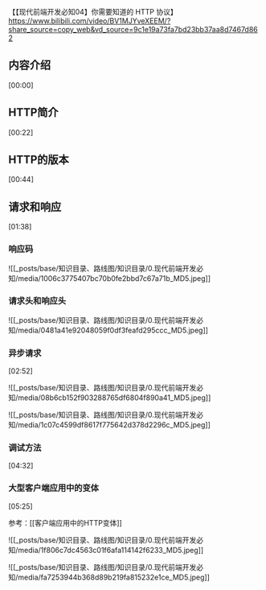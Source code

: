 【【现代前端开发必知04】你需要知道的 HTTP 协议】 https://www.bilibili.com/video/BV1MJYveXEEM/?share_source=copy_web&vd_source=9c1e19a73fa7bd23bb37aa8d7467d862


## 内容介绍
[00:00]

## HTTP简介
[00:22]

## HTTP的版本
[00:44]

## 请求和响应
[01:38]

### 响应码
![[_posts/base/知识目录、路线图/知识目录/0.现代前端开发必知/media/1006c3775407bc70b0fe2bbd7c67a71b_MD5.jpeg]]

### 请求头和响应头
![[_posts/base/知识目录、路线图/知识目录/0.现代前端开发必知/media/0481a41e92048059f0df3feafd295ccc_MD5.jpeg]]


### 异步请求
[02:52]

![[_posts/base/知识目录、路线图/知识目录/0.现代前端开发必知/media/08b6cb152f903288765df6804f890a41_MD5.jpeg]]

![[_posts/base/知识目录、路线图/知识目录/0.现代前端开发必知/media/1c07c4599df8617f775642d378d2296c_MD5.jpeg]]

### 调试方法
[04:32]

### 大型客户端应用中的变体
[05:25]

参考：[[客户端应用中的HTTP变体]]

![[_posts/base/知识目录、路线图/知识目录/0.现代前端开发必知/media/1f806c7dc4563c01f6afa114142f6233_MD5.jpeg]]

![[_posts/base/知识目录、路线图/知识目录/0.现代前端开发必知/media/fa7253944b368d89b219fa815232e1ce_MD5.jpeg]]